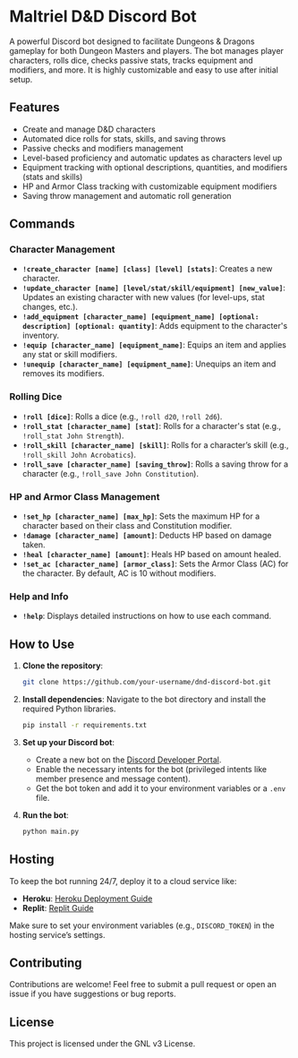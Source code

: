 # Maltriel D&D Discord Bot

A powerful Discord bot designed to facilitate Dungeons & Dragons gameplay for both Dungeon Masters and players. The bot manages player characters, rolls dice, checks passive stats, tracks equipment and modifiers, and more. It is highly customizable and easy to use after initial setup.

## Features
- Create and manage D&D characters
- Automated dice rolls for stats, skills, and saving throws
- Passive checks and modifiers management
- Level-based proficiency and automatic updates as characters level up
- Equipment tracking with optional descriptions, quantities, and modifiers (stats and skills)
- HP and Armor Class tracking with customizable equipment modifiers
- Saving throw management and automatic roll generation

## Commands

### Character Management
- **`!create_character [name] [class] [level] [stats]`**: Creates a new character.
- **`!update_character [name] [level/stat/skill/equipment] [new_value]`**: Updates an existing character with new values (for level-ups, stat changes, etc.).
- **`!add_equipment [character_name] [equipment_name] [optional: description] [optional: quantity]`**: Adds equipment to the character's inventory.
- **`!equip [character_name] [equipment_name]`**: Equips an item and applies any stat or skill modifiers.
- **`!unequip [character_name] [equipment_name]`**: Unequips an item and removes its modifiers.

### Rolling Dice
- **`!roll [dice]`**: Rolls a dice (e.g., `!roll d20`, `!roll 2d6`).
- **`!roll_stat [character_name] [stat]`**: Rolls for a character's stat (e.g., `!roll_stat John Strength`).
- **`!roll_skill [character_name] [skill]`**: Rolls for a character’s skill (e.g., `!roll_skill John Acrobatics`).
- **`!roll_save [character_name] [saving_throw]`**: Rolls a saving throw for a character (e.g., `!roll_save John Constitution`).

### HP and Armor Class Management
- **`!set_hp [character_name] [max_hp]`**: Sets the maximum HP for a character based on their class and Constitution modifier.
- **`!damage [character_name] [amount]`**: Deducts HP based on damage taken.
- **`!heal [character_name] [amount]`**: Heals HP based on amount healed.
- **`!set_ac [character_name] [armor_class]`**: Sets the Armor Class (AC) for the character. By default, AC is 10 without modifiers.

### Help and Info
- **`!help`**: Displays detailed instructions on how to use each command.

## How to Use

1. **Clone the repository**:
   ```bash
   git clone https://github.com/your-username/dnd-discord-bot.git
   ```
2. **Install dependencies**:
   Navigate to the bot directory and install the required Python libraries.
   ```bash
   pip install -r requirements.txt
   ```

3. **Set up your Discord bot**:
   - Create a new bot on the [Discord Developer Portal](https://discord.com/developers/applications).
   - Enable the necessary intents for the bot (privileged intents like member presence and message content).
   - Get the bot token and add it to your environment variables or a `.env` file.

4. **Run the bot**:
   ```bash
   python main.py
   ```

## Hosting

To keep the bot running 24/7, deploy it to a cloud service like:
- **Heroku**: [Heroku Deployment Guide](https://devcenter.heroku.com/articles/getting-started-with-python)
- **Replit**: [Replit Guide](https://replit.com)

Make sure to set your environment variables (e.g., `DISCORD_TOKEN`) in the hosting service’s settings.

## Contributing

Contributions are welcome! Feel free to submit a pull request or open an issue if you have suggestions or bug reports.

## License

This project is licensed under the GNL v3 License.
